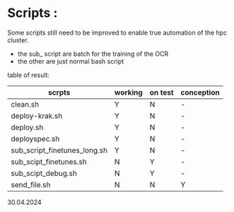 # Scripts : 

Some scripts still need to be improved to enable true automation of the hpc cluster. 
* the sub_ script are batch for the training of the OCR
* the other are just normal bash script

table of result: 

| scrpts                       | working | on test | conception |
|------------------------------|---------|---------|------------|
| clean.sh                     | Y       | N       | -          |
| deploy-krak.sh               | Y       | N       | -          |
| deploy.sh                    | Y       | N       | -          |
| deployspec.sh                | Y       | N       | -          |
| sub_script_finetunes_long.sh | Y       | N       | -          |
| sub_scipt_finetunes.sh       | N       | Y       | -          |
| sub_scipt_debug.sh           | N       | Y       | -          |
| send_file.sh                 | N       | N       |Y           |

30.04.2024
